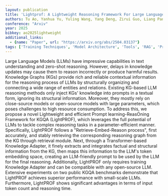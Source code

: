 ```yaml
---
layout: publication
title: 'Lightprof: A Lightweight Reasoning Framework For Large Language Model On Knowledge Graph'
authors: Tu Ao, Yanhua Yu, Yuling Wang, Yang Deng, Zirui Guo, Liang Pang, Pinghui Wang, Tat-seng Chua, Xiao Zhang, Zhen Cai
conference: "Arxiv"
year: 2025
bibkey: ao2025lightweight
additional_links:
  - {name: "Paper", url: "https://arxiv.org/abs/2504.03137"}
tags: ['Training Techniques', 'Model Architecture', 'Tools', 'RAG', 'Pretraining Methods', 'Transformer', 'Prompting', 'Applications']
---
```

Large Language Models (LLMs) have impressive capabilities in text
understanding and zero-shot reasoning. However, delays in knowledge updates may
cause them to reason incorrectly or produce harmful results. Knowledge Graphs
(KGs) provide rich and reliable contextual information for the reasoning
process of LLMs by structurally organizing and connecting a wide range of
entities and relations. Existing KG-based LLM reasoning methods only inject
KGs' knowledge into prompts in a textual form, ignoring its structural
information. Moreover, they mostly rely on close-source models or open-source
models with large parameters, which poses challenges to high resource
consumption. To address this, we propose a novel Lightweight and efficient
Prompt learning-ReasOning Framework for KGQA (LightPROF), which leverages the
full potential of LLMs to tackle complex reasoning tasks in a
parameter-efficient manner. Specifically, LightPROF follows a
"Retrieve-Embed-Reason process", first accurately, and stably retrieving the
corresponding reasoning graph from the KG through retrieval module. Next,
through a Transformer-based Knowledge Adapter, it finely extracts and
integrates factual and structural information from the KG, then maps this
information to the LLM's token embedding space, creating an LLM-friendly prompt
to be used by the LLM for the final reasoning. Additionally, LightPROF only
requires training Knowledge Adapter and can be compatible with any open-source
LLM. Extensive experiments on two public KGQA benchmarks demonstrate that
LightPROF achieves superior performance with small-scale LLMs. Furthermore,
LightPROF shows significant advantages in terms of input token count and
reasoning time.
